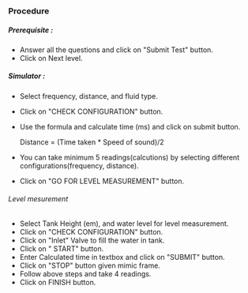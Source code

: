 ### Procedure

##### Prerequisite : 
- Answer all the questions and click on "Submit Test" button.
- Click on Next level.

##### Simulator :
- Select frequency, distance, and fluid type. 
- Click on "CHECK CONFIGURATION" button.
- Use the formula and calculate time (ms) and click on submit button.

	Distance = (Time taken * Speed of sound)/2

- You can take minimum 5 readings(calcutions) by selecting different configurations(frequency, distance).
- Click on "GO FOR LEVEL MEASUREMENT" button.

###### Level mesurement
- Select Tank Height (em), and water level for level measurement.
- Click on "CHECK CONFIGURATION" button.
- Click on "Inlet" Valve to fill the water in tank.
- Click on " START" button.
- Enter Calculated time in textbox and click on "SUBMIT" button.
- Click on "STOP" button given mimic frame.
- Follow above steps and take 4 readings.
- Click on FINISH button.